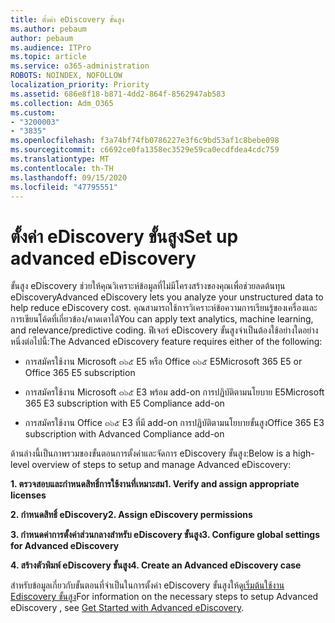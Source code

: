 ```yaml
---
title: ตั้งค่า eDiscovery ขั้นสูง
ms.author: pebaum
author: pebaum
ms.audience: ITPro
ms.topic: article
ms.service: o365-administration
ROBOTS: NOINDEX, NOFOLLOW
localization_priority: Priority
ms.assetid: 686e8f18-b871-4dd2-864f-8562947ab583
ms.collection: Adm_O365
ms.custom:
- "3200003"
- "3835"
ms.openlocfilehash: f3a74bf74fb0786227e3f6c9bd53af1c8bebe098
ms.sourcegitcommit: c6692ce0fa1358ec3529e59ca0ecdfdea4cdc759
ms.translationtype: MT
ms.contentlocale: th-TH
ms.lasthandoff: 09/15/2020
ms.locfileid: "47795551"
---
```

# <a name="set-up-advanced-ediscovery"></a><span data-ttu-id="4c1f8-102">ตั้งค่า eDiscovery ขั้นสูง</span><span class="sxs-lookup"><span data-stu-id="4c1f8-102">Set up advanced eDiscovery</span></span>

<span data-ttu-id="4c1f8-103">ขั้นสูง eDiscovery ช่วยให้คุณวิเคราะห์ข้อมูลที่ไม่มีโครงสร้างของคุณเพื่อช่วยลดต้นทุน eDiscovery</span><span class="sxs-lookup"><span data-stu-id="4c1f8-103">Advanced eDiscovery lets you analyze your unstructured data to help reduce eDiscovery cost.</span></span> <span data-ttu-id="4c1f8-104">คุณสามารถใช้การวิเคราะห์ข้อความการเรียนรู้ของเครื่องและการเขียนโค้ดที่เกี่ยวข้อง/คาดเดาได้</span><span class="sxs-lookup"><span data-stu-id="4c1f8-104">You can apply text analytics, machine learning, and relevance/predictive coding.</span></span>  <span data-ttu-id="4c1f8-105">ฟีเจอร์ eDiscovery ขั้นสูงจำเป็นต้องใช้อย่างใดอย่างหนึ่งต่อไปนี้:</span><span class="sxs-lookup"><span data-stu-id="4c1f8-105">The Advanced eDiscovery feature requires either of the following:</span></span>

- <span data-ttu-id="4c1f8-106">การสมัครใช้งาน Microsoft ๓๖๕ E5 หรือ Office ๓๖๕ E5</span><span class="sxs-lookup"><span data-stu-id="4c1f8-106">Microsoft 365 E5 or Office 365 E5 subscription</span></span>

- <span data-ttu-id="4c1f8-107">การสมัครใช้งาน Microsoft ๓๖๕ E3 พร้อม add-on การปฏิบัติตามนโยบาย E5</span><span class="sxs-lookup"><span data-stu-id="4c1f8-107">Microsoft 365 E3 subscription with E5 Compliance add-on</span></span>

- <span data-ttu-id="4c1f8-108">การสมัครใช้งาน Office ๓๖๕ E3 ที่มี add-on การปฏิบัติตามนโยบายขั้นสูง</span><span class="sxs-lookup"><span data-stu-id="4c1f8-108">Office 365 E3 subscription with Advanced Compliance add-on</span></span>

<span data-ttu-id="4c1f8-109">ด้านล่างนี้เป็นภาพรวมของขั้นตอนการตั้งค่าและจัดการ eDiscovery ขั้นสูง:</span><span class="sxs-lookup"><span data-stu-id="4c1f8-109">Below is a high-level overview of steps to setup and manage Advanced eDiscovery:</span></span>

<span data-ttu-id="4c1f8-110">**1. ตรวจสอบและกำหนดสิทธิ์การใช้งานที่เหมาะสม**</span><span class="sxs-lookup"><span data-stu-id="4c1f8-110">**1. Verify and assign appropriate licenses**</span></span>

<span data-ttu-id="4c1f8-111">**2. กำหนดสิทธิ์ eDiscovery**</span><span class="sxs-lookup"><span data-stu-id="4c1f8-111">**2. Assign eDiscovery permissions**</span></span>

<span data-ttu-id="4c1f8-112">**3. กำหนดค่าการตั้งค่าส่วนกลางสำหรับ eDiscovery ขั้นสูง**</span><span class="sxs-lookup"><span data-stu-id="4c1f8-112">**3. Configure global settings for Advanced eDiscovery**</span></span>

<span data-ttu-id="4c1f8-113">**4. สร้างตัวพิมพ์ eDiscovery ขั้นสูง**</span><span class="sxs-lookup"><span data-stu-id="4c1f8-113">**4. Create an Advanced eDiscovery case**</span></span>

<span data-ttu-id="4c1f8-114">สำหรับข้อมูลเกี่ยวกับขั้นตอนที่จำเป็นในการตั้งค่า eDiscovery ขั้นสูงให้ดู[เริ่มต้นใช้งาน Ediscovery ขั้นสูง](https://docs.microsoft.com/microsoft-365/compliance/get-started-with-advanced-ediscovery?view=o365-worldwide)</span><span class="sxs-lookup"><span data-stu-id="4c1f8-114">For information on the necessary steps to setup Advanced eDiscovery , see  [Get Started with Advanced eDiscovery](https://docs.microsoft.com/microsoft-365/compliance/get-started-with-advanced-ediscovery?view=o365-worldwide).</span></span>
